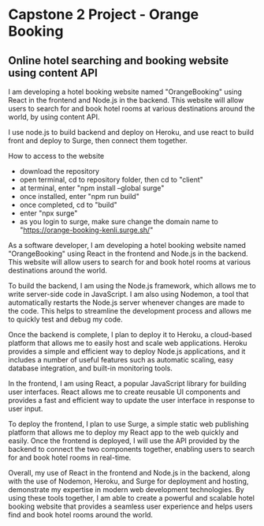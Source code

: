 # Capstone 2 Project - Orange Booking

## Online hotel searching and booking website using content API

I am developing a hotel booking website named "OrangeBooking" using React in the frontend and Node.js in the backend. This website will allow users to search for and book hotel rooms at various destinations around the world, by using content API.

I use node.js to build backend and deploy on Heroku, and use react to build front and deploy to Surge, then connect them together.

How to access to the website

- download the repository
- open terminal, cd to repository folder, then cd to "client"
- at terminal, enter "npm install –global surge"
- once installed, enter "npm run build"
- once completed, cd to "build"
- enter "npx surge"
- as you login to surge, make sure change the domain name to "https://orange-booking-kenli.surge.sh/"

As a software developer, I am developing a hotel booking website named "OrangeBooking" using React in the frontend and Node.js in the backend. This website will allow users to search for and book hotel rooms at various destinations around the world.

To build the backend, I am using the Node.js framework, which allows me to write server-side code in JavaScript. I am also using Nodemon, a tool that automatically restarts the Node.js server whenever changes are made to the code. This helps to streamline the development process and allows me to quickly test and debug my code.

Once the backend is complete, I plan to deploy it to Heroku, a cloud-based platform that allows me to easily host and scale web applications. Heroku provides a simple and efficient way to deploy Node.js applications, and it includes a number of useful features such as automatic scaling, easy database integration, and built-in monitoring tools.

In the frontend, I am using React, a popular JavaScript library for building user interfaces. React allows me to create reusable UI components and provides a fast and efficient way to update the user interface in response to user input.

To deploy the frontend, I plan to use Surge, a simple static web publishing platform that allows me to deploy my React app to the web quickly and easily. Once the frontend is deployed, I will use the API provided by the backend to connect the two components together, enabling users to search for and book hotel rooms in real-time.

Overall, my use of React in the frontend and Node.js in the backend, along with the use of Nodemon, Heroku, and Surge for deployment and hosting, demonstrate my expertise in modern web development technologies. By using these tools together, I am able to create a powerful and scalable hotel booking website that provides a seamless user experience and helps users find and book hotel rooms around the world.
